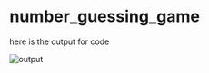 # number_guessing_game
here is the output for code

![output](https://user-images.githubusercontent.com/92216225/204017878-30d2f6a5-f8fe-473f-962a-b4666ef7514a.jpg)
